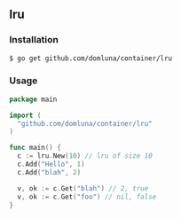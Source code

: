 lru
----

### Installation

```sh
$ go get github.com/domluna/container/lru
```

### Usage

```go
package main

import (
  "github.com/domluna/container/lru"
)

func main() {
  c := lru.New(10) // lru of size 10
  c.Add("Hello", 1)
  c.Add("blah", 2)

  v, ok := c.Get("blah") // 2, true
  v, ok := c.Get("foo") // nil, false
}

```
